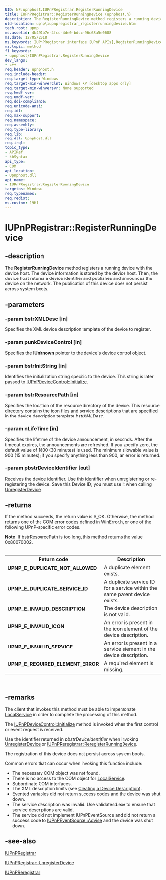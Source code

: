 ```yaml
---
UID: NF:upnphost.IUPnPRegistrar.RegisterRunningDevice
title: IUPnPRegistrar::RegisterRunningDevice (upnphost.h)
description: The RegisterRunningDevice method registers a running device with the device host.
old-location: upnp\iupnpregistrar_registerrunningdevice.htm
tech.root: upnp
ms.assetid: 4b494b7e-4fcc-4de0-bdcc-96c68a5e0688
ms.date: 12/05/2018
ms.keywords: IUPnPRegistrar interface [UPnP APIs],RegisterRunningDevice method, IUPnPRegistrar.RegisterRunningDevice, IUPnPRegistrar::RegisterRunningDevice, RegisterRunningDevice, RegisterRunningDevice method [UPnP APIs], RegisterRunningDevice method [UPnP APIs],IUPnPRegistrar interface, _upnp_iupnpregistrar_registerrunningdevice, upnp.iupnpregistrar_registerrunningdevice, upnphost/IUPnPRegistrar::RegisterRunningDevice
ms.topic: method
f1_keywords:
- upnphost/IUPnPRegistrar.RegisterRunningDevice
dev_langs:
- c++
req.header: upnphost.h
req.include-header: 
req.target-type: Windows
req.target-min-winverclnt: Windows XP [desktop apps only]
req.target-min-winversvr: None supported
req.kmdf-ver: 
req.umdf-ver: 
req.ddi-compliance: 
req.unicode-ansi: 
req.idl: 
req.max-support: 
req.namespace: 
req.assembly: 
req.type-library: 
req.lib: 
req.dll: Upnphost.dll
req.irql: 
topic_type:
- APIRef
- kbSyntax
api_type:
- COM
api_location:
- Upnphost.dll
api_name:
- IUPnPRegistrar.RegisterRunningDevice
targetos: Windows
req.typenames: 
req.redist: 
ms.custom: 19H1
---
```


# IUPnPRegistrar::RegisterRunningDevice


## -description


The 
<b>RegisterRunningDevice</b> method registers a running device with the device host. The device information is stored by the device host. Then, the device host returns a device identifier and publishes and announces the device on the network. The publication of this device does not persist across system boots.


## -parameters




### -param bstrXMLDesc [in]

Specifies the XML device description template of the device to register.


### -param punkDeviceControl [in]

Specifies the <b>IUnknown</b> pointer to the device's device control object.


### -param bstrInitString [in]

Identifies the initialization string specific to the device. This string is later passed to 
<a href="https://docs.microsoft.com/windows/desktop/api/upnphost/nf-upnphost-iupnpdevicecontrol-initialize">IUPnPDeviceControl::Initialize</a>.


### -param bstrResourcePath [in]

Specifies the location of the resource directory of the device. This resource directory contains the icon files and service descriptions that are specified in the device description template <i>bstrXMLDesc</i>.


### -param nLifeTime [in]

Specifies the lifetime of the device announcement, in seconds. After the timeout expires, the announcements are refreshed. If you specify zero, the default value of 1800 (30 minutes) is used. The minimum allowable value is 900 (15 minutes); if you specify anything less than 900, an error is returned.


### -param pbstrDeviceIdentifier [out]

Receives the device identifier. Use this identifier when unregistering or re-registering the device. Save this Device ID; you must use it when calling 
<a href="https://docs.microsoft.com/windows/desktop/api/upnphost/nf-upnphost-iupnpregistrar-unregisterdevice">UnregisterDevice</a>.


## -returns



If the method succeeds, the return value is S_OK. Otherwise, the method returns one of the COM error codes defined in WinError.h, or one of the following UPnP-specific error codes.

<div class="alert"><b>Note</b>  If bstrResourcePath is too long, this method returns the value 0x80070002.</div>
<div> </div>
<table>
<tr>
<th>Return code</th>
<th>Description</th>
</tr>
<tr>
<td width="40%">
<dl>
<dt><b>UPNP_E_DUPLICATE_NOT_ALLOWED</b></dt>
</dl>
</td>
<td width="60%">
A duplicate element exists.

</td>
</tr>
<tr>
<td width="40%">
<dl>
<dt><b>UPNP_E_DUPLICATE_SERVICE_ID</b></dt>
</dl>
</td>
<td width="60%">
A duplicate service ID for a service within the same parent device exists.

</td>
</tr>
<tr>
<td width="40%">
<dl>
<dt><b>UPNP_E_INVALID_DESCRIPTION</b></dt>
</dl>
</td>
<td width="60%">
The device description is not valid.

</td>
</tr>
<tr>
<td width="40%">
<dl>
<dt><b>UPNP_E_INVALID_ICON</b></dt>
</dl>
</td>
<td width="60%">
An error is present in the icon element of the device description.

</td>
</tr>
<tr>
<td width="40%">
<dl>
<dt><b>UPNP_E_INVALID_SERVICE</b></dt>
</dl>
</td>
<td width="60%">
An error is present in a service element in the device description.

</td>
</tr>
<tr>
<td width="40%">
<dl>
<dt><b>UPNP_E_REQUIRED_ELEMENT_ERROR</b></dt>
</dl>
</td>
<td width="60%">
A required element is missing.

</td>
</tr>
</table>
 




## -remarks



The client that invokes this method must be able to impersonate <a href="https://docs.microsoft.com/windows/desktop/Services/localservice-account">LocalService</a> in order to complete the processing of this method.

The 
<a href="https://docs.microsoft.com/windows/desktop/api/upnphost/nf-upnphost-iupnpdevicecontrol-initialize">IUPnPDeviceControl::Initialize</a> method is invoked when the first control or event request is received.

Use the identifier returned in <i>pbstrDeviceIdentifier</i> when invoking 
<a href="https://docs.microsoft.com/windows/desktop/api/upnphost/nf-upnphost-iupnpregistrar-unregisterdevice">UnregisterDevice</a> or 
<a href="https://docs.microsoft.com/windows/desktop/api/upnphost/nf-upnphost-iupnpreregistrar-reregisterrunningdevice">IUPnPReregistrar::ReregisterRunningDevice</a>.

The registration of this device does not persist across system boots.


Common errors that can occur when invoking this function include:

<ul>
<li>The necessary COM object was not found.</li>
<li>There is no access to the COM object for <a href="https://docs.microsoft.com/windows/desktop/Services/localservice-account">LocalService</a>.</li>
<li>Subordinate COM interfaces.</li>
<li>The XML description limits (see 
<a href="https://docs.microsoft.com/windows/desktop/UPnP/creating-a-device-description">Creating a Device Description</a>).</li>
<li>Evented variables did not return success codes and the device was shut down.</li>
<li>The service description was invalid. Use validatesd.exe to ensure that service descriptions are valid.</li>
<li>The service did not implement IUPnPEventSource and did not return a success code to 
<a href="https://docs.microsoft.com/windows/desktop/api/upnphost/nf-upnphost-iupnpeventsource-advise">IUPnPEventSource::Advise</a> and the device was shut down.</li>
</ul>





## -see-also




<a href="https://docs.microsoft.com/windows/desktop/api/upnphost/nn-upnphost-iupnpregistrar">IUPnPRegistrar</a>



<a href="https://docs.microsoft.com/windows/desktop/api/upnphost/nf-upnphost-iupnpregistrar-unregisterdevice">IUPnPRegistrar::UnregisterDevice</a>



<a href="https://docs.microsoft.com/windows/desktop/api/upnphost/nn-upnphost-iupnpreregistrar">IUPnPReregistrar</a>
 

 

